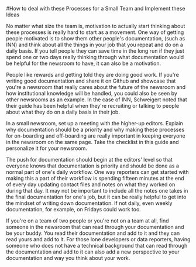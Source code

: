 #How to deal with these Processes for a Small Team and Implement these Ideas

No matter what size the team is, motivation to actually start thinking about these processes is really hard to start as a movement. One way of getting people motivated is to show them other people's documentation, (such as INN) and think about all the things in your job that you repeat and do on a daily basis. If you tell people they can save time in the long run if they just spend one or two days really thinking through what documentation would be helpful for the newsroom to have, it can also be a motivation. 

People like rewards and getting told they are doing good work. If you're writing good documentation and share it on Github and showcase that you're a newsroom that really cares about the future of the newsroom and how institutional knowledge will be handled, you could also be seen by other newsrooms as an example. In the case of INN, Schweigert noted that their guide has been helpful when they're recruiting or talking to people about what they do on a daily basis in their job. 

In a small newsroom, set up a meeting with the higher-up editors. Explain why documentation should be a priority and why making these processes for on-boarding and off-boarding are really important in keeping everyone in the newsroom on the same page. Take the checklist in this guide and personalize it for your newsroom. 

The push for documentation should begin at the editors' level so that everyone knows that documentation is priority and should be done as a normal part of one's daily workflow. One way reporters can get started with making this a part of their workflow is spending fifteen minutes at the end of every day updating contact files and notes on what they worked on during that day. It may not be important to include all the notes one takes in the final documentation for one's job, but it can be really helpful to get into the mindset of writing down documentation. If not daily, even weekly documentation, for example, on Fridays could work too. 

If you're on a team of two people or you're not on a team at all, find someone in the newsroom that can read through your documentation and be your buddy. You read their documentation and add to it and they can read yours and add to it. For those lone developers or data reporters, having someone who does not have a technical background that can read through the documentation and add to it can also add a new perspective to your documentation and way you think about your work. 